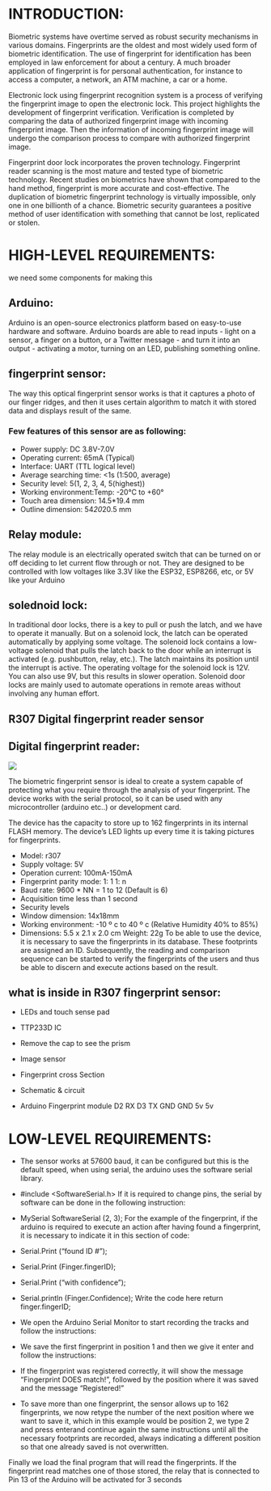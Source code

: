 # INTRODUCTION:
Biometric systems have overtime served as robust security mechanisms in various domains. Fingerprints are the oldest and most widely used form of biometric identification. The use of fingerprint for identification has been employed in law enforcement for about a century. A much broader application of fingerprint is for personal authentication, for instance to access a computer, a network, an ATM machine, a car or a home.

Electronic lock using fingerprint recognition system is a process of verifying the fingerprint image to open the electronic lock. This project highlights the development of fingerprint verification. Verification is completed by comparing the data of authorized fingerprint image with incoming fingerprint image. Then the information of incoming fingerprint image will undergo the comparison process to compare with authorized fingerprint image.

Fingerprint door lock incorporates the proven technology. Fingerprint reader scanning is the most mature and tested type of biometric technology. Recent studies on biometrics have shown that compared to the hand method, fingerprint is more accurate and cost-effective. The duplication of biometric fingerprint technology is virtually impossible, only one in one billionth of a chance. Biometric security guarantees a positive method of user identification with something that cannot be lost, replicated or stolen.


# HIGH-LEVEL REQUIREMENTS:

we need some components for making this
## Arduino:
Arduino is an open-source electronics platform based on easy-to-use hardware and software. Arduino boards are able to read inputs - light on a sensor, a finger on a button, or a Twitter message - and turn it into an output - activating a motor, turning on an LED, publishing something online.
   
## fingerprint sensor:
The way this optical fingerprint sensor works is that it captures a photo of our finger ridges, and then it uses certain algorithm to match it with stored data and displays result of the same.

### Few features of this sensor are as following:

* Power supply: DC 3.8V-7.0V
* Operating current: 65mA (Typical)
* Interface: UART (TTL logical level)
* Average searching time: <1s (1:500, average)
* Security level: 5(1, 2, 3, 4, 5(highest))
* Working environment:Temp: -20°C to +60°
* Touch area dimension: 14.5*19.4 mm
* Outline dimension: 54*20*20.5 mm

## Relay module:
The relay module is an electrically operated switch that can be turned on or off deciding to let current flow through or not. They are designed to be controlled with low voltages like 3.3V like the ESP32, ESP8266, etc, or 5V like your Arduino

## solednoid lock:
In traditional door locks, there is a key to pull or push the latch, and we have to operate it manually. But on a solenoid lock, the latch can be operated automatically by applying some voltage. The solenoid lock contains a low-voltage solenoid that pulls the latch back to the door while an interrupt is activated (e.g. pushbutton, relay, etc.). The latch maintains its position until the interrupt is active. The operating voltage for the solenoid lock is 12V. You can also use 9V, but this results in slower operation. Solenoid door locks are mainly used to automate operations in remote areas without involving any human effort.
## R307 Digital fingerprint reader sensor

## Digital fingerprint reader:
![](https://hackster.imgix.net/uploads/attachments/1265548/ss_(1)_fMKeylHicQ.jpg?auto=compress%2Cformat&w=680&h=510&fit=max)

The biometric fingerprint sensor is ideal to create a system capable of protecting what you require through the analysis of your fingerprint. The device works with the serial protocol, so it can be used with any microcontroller (arduino etc..) or development card.

The device has the capacity to store up to 162 fingerprints in its internal FLASH memory. The device’s LED lights up every time it is taking pictures for fingerprints.
* Model: r307 
* Supply voltage: 5V
* Operation current: 100mA-150mA
* Fingerprint parity mode: 1: 1 1: n
* Baud rate: 9600 * NN = 1 to 12 (Default is 6)
* Acquisition time less than 1 second
* Security levels
* Window dimension: 14x18mm
* Working environment: -10 º c to 40 º c (Relative Humidity 40% to 85%)
* Dimensions: 5.5 x 2.1 x 2.0 cm Weight: 22g
To be able to use the device, it is necessary to save the fingerprints in its database. These footprints are assigned an ID. Subsequently, the reading and comparison sequence can be started to verify the fingerprints of the users and thus be able to discern and execute actions based on the result.


## what is inside in R307 fingerprint sensor:

* LEDs and touch sense pad

* TTP233D IC

* Remove the cap to see the prism

* Image sensor

* Fingerprint cross Section

* Schematic & circuit

* Arduino Fingerprint module D2 RX D3 TX GND GND 5v 5v

# LOW-LEVEL REQUIREMENTS:

* The sensor works at 57600 baud, it can be configured but this is the default speed, when using serial, the arduino uses the software serial library.

* #include <SoftwareSerial.h>
If it is required to change pins, the serial by software can be done in the following instruction:

* MySerial SoftwareSerial (2, 3);
For the example of the fingerprint, if the arduino is required to execute an action after having found a fingerprint, it is necessary to indicate it in this section of code:

* Serial.Print (“found ID #”);
* Serial.Print (Finger.fingerID);
* Serial.Print (“with confidence”);
* Serial.println (Finger.Confidence); Write the code here return finger.fingerID;
* We open the Arduino Serial Monitor to start recording the tracks and follow the instructions:

* We save the first fingerprint in position 1 and then we give it enter and follow the instructions:

* If the fingerprint was registered correctly, it will show the message “Fingerprint DOES match!”, followed by the position where it was saved and the message “Registered!”

* To save more than one fingerprint, the sensor allows up to 162 fingerprints, we now retype the number of the next position where we want to save it, which in this example would be position 2, we type 2 and press enterand continue again the same instructions until all the necessary footprints are recorded, always indicating a different position so that one already saved is not overwritten.

Finally we load the final program that will read the fingerprints. If the fingerprint read matches one of those stored, the relay that is connected to Pin 13 of the Arduino will be activated for 3 seconds
